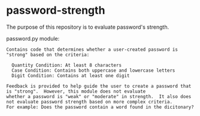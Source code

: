 # password-strength
The purpose of this repository is to evaluate password's strength.

password.py module:

    Contains code that determines whether a user-created password is "strong" based on the criteria:
  
      Quantity Condition: At least 8 characters
      Case Condition: Contains both uppercase and lowercase letters
      Digit Condition: Contains at least one digit
      
    Feedback is provided to help guide the user to create a password that is "strong".  However, this module does not evaluate
    whether a password is "weak" or "moderate" in strength.  It also does not evaluate password strength based on more complex criteria.
    For example: Does the password contain a word found in the dicitonary?
